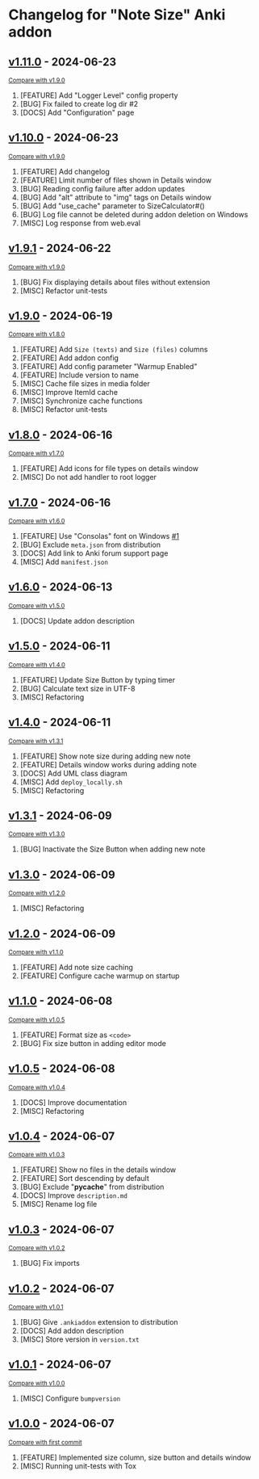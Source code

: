 # Changelog for "Note Size" Anki addon

<!-- insertion marker -->

## [v1.11.0](https://github.com/Aleks-Ya/note-size-anki-addon/releases/tag/v1.11.0) - 2024-06-23

<small>[Compare with v1.9.0](https://github.com/Aleks-Ya/note-size-anki-addon/compare/v1.10.0...v1.11.0)</small>

1. [FEATURE] Add "Logger Level" config property
2. [BUG] Fix failed to create log dir #2
3. [DOCS] Add "Configuration" page

## [v1.10.0](https://github.com/Aleks-Ya/note-size-anki-addon/releases/tag/v1.10.0) - 2024-06-23

<small>[Compare with v1.9.0](https://github.com/Aleks-Ya/note-size-anki-addon/compare/v1.9.1...v1.10.0)</small>

1. [FEATURE] Add changelog
2. [FEATURE] Limit number of files shown in Details window
3. [BUG] Reading config failure after addon updates
4. [BUG] Add "alt" attribute to "img" tags on Details window
5. [BUG] Add "use_cache" parameter to SizeCalculator#()
6. [BUG] Log file cannot be deleted during addon deletion on Windows
7. [MISC] Log response from web.eval

## [v1.9.1](https://github.com/Aleks-Ya/note-size-anki-addon/releases/tag/v1.9.1) - 2024-06-22

<small>[Compare with v1.9.0](https://github.com/Aleks-Ya/note-size-anki-addon/compare/v1.9.0...v1.9.1)</small>

1. [BUG] Fix displaying details about files without extension
2. [MISC] Refactor unit-tests

## [v1.9.0](https://github.com/Aleks-Ya/note-size-anki-addon/releases/tag/v1.9.0) - 2024-06-19

<small>[Compare with v1.8.0](https://github.com/Aleks-Ya/note-size-anki-addon/compare/v1.8.0...v1.9.0)</small>

1. [FEATURE] Add `Size (texts)` and `Size (files)` columns
2. [FEATURE] Add addon config
3. [FEATURE] Add config parameter "Warmup Enabled"
4. [FEATURE] Include version to name
5. [MISC] Cache file sizes in media folder
6. [MISC] Improve ItemId cache
7. [MISC] Synchronize cache functions
8. [MISC] Refactor unit-tests

## [v1.8.0](https://github.com/Aleks-Ya/note-size-anki-addon/releases/tag/v1.8.0) - 2024-06-16

<small>[Compare with v1.7.0](https://github.com/Aleks-Ya/note-size-anki-addon/compare/v1.7.0...v1.8.0)</small>

1. [FEATURE] Add icons for file types on details window
2. [MISC] Do not add handler to root logger

## [v1.7.0](https://github.com/Aleks-Ya/note-size-anki-addon/releases/tag/v1.7.0) - 2024-06-16

<small>[Compare with v1.6.0](https://github.com/Aleks-Ya/note-size-anki-addon/compare/v1.6.0...v1.7.0)</small>

1. [FEATURE] Use "Consolas" font on Windows [#1](https://github.com/Aleks-Ya/note-size-anki-addon/issues/1)
2. [BUG] Exclude `meta.json` from distribution
3. [DOCS] Add link to Anki forum support page
4. [MISC] Add `manifest.json`

## [v1.6.0](https://github.com/Aleks-Ya/note-size-anki-addon/releases/tag/v1.6.0) - 2024-06-13

<small>[Compare with v1.5.0](https://github.com/Aleks-Ya/note-size-anki-addon/compare/v1.5.0...v1.6.0)</small>

1. [DOCS] Update addon description

## [v1.5.0](https://github.com/Aleks-Ya/note-size-anki-addon/releases/tag/v1.5.0) - 2024-06-11

<small>[Compare with v1.4.0](https://github.com/Aleks-Ya/note-size-anki-addon/compare/v1.4.0...v1.5.0)</small>

1. [FEATURE] Update Size Button by typing timer
2. [BUG] Calculate text size in UTF-8
3. [MISC] Refactoring

## [v1.4.0](https://github.com/Aleks-Ya/note-size-anki-addon/releases/tag/v1.4.0) - 2024-06-11

<small>[Compare with v1.3.1](https://github.com/Aleks-Ya/note-size-anki-addon/compare/v1.3.1...v1.4.0)</small>

1. [FEATURE] Show note size during adding new note
2. [FEATURE] Details window works during adding note
3. [DOCS] Add UML class diagram
4. [MISC] Add `deploy_locally.sh`
5. [MISC] Refactoring

## [v1.3.1](https://github.com/Aleks-Ya/note-size-anki-addon/releases/tag/v1.3.1) - 2024-06-09

<small>[Compare with v1.3.0](https://github.com/Aleks-Ya/note-size-anki-addon/compare/v1.3.0...v1.3.1)</small>

1. [BUG] Inactivate the Size Button when adding new note

## [v1.3.0](https://github.com/Aleks-Ya/note-size-anki-addon/releases/tag/v1.3.0) - 2024-06-09

<small>[Compare with v1.2.0](https://github.com/Aleks-Ya/note-size-anki-addon/compare/v1.2.0...v1.3.0)</small>

1. [MISC] Refactoring

## [v1.2.0](https://github.com/Aleks-Ya/note-size-anki-addon/releases/tag/v1.2.0) - 2024-06-09

<small>[Compare with v1.1.0](https://github.com/Aleks-Ya/note-size-anki-addon/compare/v1.1.0...v1.2.0)</small>

1. [FEATURE] Add note size caching
2. [FEATURE] Configure cache warmup on startup

## [v1.1.0](https://github.com/Aleks-Ya/note-size-anki-addon/releases/tag/v1.1.0) - 2024-06-08

<small>[Compare with v1.0.5](https://github.com/Aleks-Ya/note-size-anki-addon/compare/v1.0.5...v1.1.0)</small>

1. [FEATURE] Format size as `<code>`
2. [BUG] Fix size button in adding editor mode

## [v1.0.5](https://github.com/Aleks-Ya/note-size-anki-addon/releases/tag/v1.0.5) - 2024-06-08

<small>[Compare with v1.0.4](https://github.com/Aleks-Ya/note-size-anki-addon/compare/v1.0.4...v1.0.5)</small>

1. [DOCS] Improve documentation
2. [MISC] Refactoring

## [v1.0.4](https://github.com/Aleks-Ya/note-size-anki-addon/releases/tag/v1.0.4) - 2024-06-07

<small>[Compare with v1.0.3](https://github.com/Aleks-Ya/note-size-anki-addon/compare/v1.0.3...v1.0.4)</small>

1. [FEATURE] Show no files in the details window
2. [FEATURE] Sort descending by default
3. [BUG] Exclude "__pycache__" from distribution
4. [DOCS] Improve `description.md`
5. [MISC] Rename log file

## [v1.0.3](https://github.com/Aleks-Ya/note-size-anki-addon/releases/tag/v1.0.3) - 2024-06-07

<small>[Compare with v1.0.2](https://github.com/Aleks-Ya/note-size-anki-addon/compare/v1.0.2...v1.0.3)</small>

1. [BUG] Fix imports

## [v1.0.2](https://github.com/Aleks-Ya/note-size-anki-addon/releases/tag/v1.0.2) - 2024-06-07

<small>[Compare with v1.0.1](https://github.com/Aleks-Ya/note-size-anki-addon/compare/v1.0.1...v1.0.2)</small>

1. [BUG] Give `.ankiaddon` extension to distribution
2. [DOCS] Add addon description
3. [MISC] Store version in `version.txt`

## [v1.0.1](https://github.com/Aleks-Ya/note-size-anki-addon/releases/tag/v1.0.1) - 2024-06-07

<small>[Compare with v1.0.0](https://github.com/Aleks-Ya/note-size-anki-addon/compare/v1.0.0...v1.0.1)</small>

1. [MISC] Configure `bumpversion`

## [v1.0.0](https://github.com/Aleks-Ya/note-size-anki-addon/releases/tag/v1.0.0) - 2024-06-07

<small>[Compare with first commit](https://github.com/Aleks-Ya/note-size-anki-addon/compare/f34ecd55addeb54de1714932d1c2c9c964dad6e2...v1.0.0)</small>

1. [FEATURE] Implemented size column, size button and details window
2. [MISC] Running unit-tests with Tox
